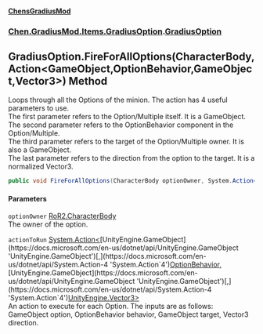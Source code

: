 #### [ChensGradiusMod](index 'index')
### [Chen.GradiusMod.Items.GradiusOption](mfb9nYomeqOwYy2EkL_v0Q 'Chen.GradiusMod.Items.GradiusOption').[GradiusOption](Vui7fzQ6K+_c8O4kYLP8Wg 'Chen.GradiusMod.Items.GradiusOption.GradiusOption')
## GradiusOption.FireForAllOptions(CharacterBody, Action&lt;GameObject,OptionBehavior,GameObject,Vector3&gt;) Method
Loops through all the Options of the minion. The action has 4 useful parameters to use.  
The first parameter refers to the Option/Multiple itself. It is a GameObject.  
The second parameter refers to the OptionBehavior component in the Option/Multiple.  
The third parameter refers to the target of the Option/Multiple owner. It is also a GameObject.  
The last parameter refers to the direction from the option to the target. It is a normalized Vector3.  
```csharp
public void FireForAllOptions(CharacterBody optionOwner, System.Action<GameObject,Chen.GradiusMod.Items.GradiusOption.Components.OptionBehavior,GameObject,Vector3> actionToRun);
```
#### Parameters
<a name='Chen_GradiusMod_Items_GradiusOption_GradiusOption_FireForAllOptions(CharacterBody_System_Action_GameObject_Chen_GradiusMod_Items_GradiusOption_Components_OptionBehavior_GameObject_Vector3_)_optionOwner'></a>
`optionOwner` [RoR2.CharacterBody](https://docs.microsoft.com/en-us/dotnet/api/RoR2.CharacterBody 'RoR2.CharacterBody')  
The owner of the option.
  
<a name='Chen_GradiusMod_Items_GradiusOption_GradiusOption_FireForAllOptions(CharacterBody_System_Action_GameObject_Chen_GradiusMod_Items_GradiusOption_Components_OptionBehavior_GameObject_Vector3_)_actionToRun'></a>
`actionToRun` [System.Action&lt;](https://docs.microsoft.com/en-us/dotnet/api/System.Action-4 'System.Action`4')[UnityEngine.GameObject](https://docs.microsoft.com/en-us/dotnet/api/UnityEngine.GameObject 'UnityEngine.GameObject')[,](https://docs.microsoft.com/en-us/dotnet/api/System.Action-4 'System.Action`4')[OptionBehavior](cwz_G2wxzba4Id7zOi0Rig 'Chen.GradiusMod.Items.GradiusOption.Components.OptionBehavior')[,](https://docs.microsoft.com/en-us/dotnet/api/System.Action-4 'System.Action`4')[UnityEngine.GameObject](https://docs.microsoft.com/en-us/dotnet/api/UnityEngine.GameObject 'UnityEngine.GameObject')[,](https://docs.microsoft.com/en-us/dotnet/api/System.Action-4 'System.Action`4')[UnityEngine.Vector3](https://docs.microsoft.com/en-us/dotnet/api/UnityEngine.Vector3 'UnityEngine.Vector3')[&gt;](https://docs.microsoft.com/en-us/dotnet/api/System.Action-4 'System.Action`4')  
An action to execute for each Option. The inputs are as follows:  
            GameObject option, OptionBehavior behavior, GameObject target, Vector3 direction.
  
